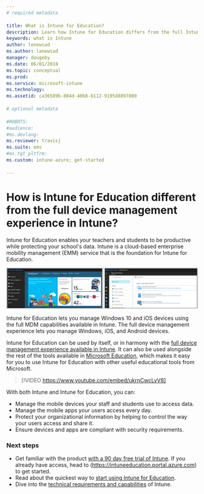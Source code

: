 ```yaml
---
# required metadata

title: What is Intune for Education?
description: Learn how Intune for Education differs from the full Intune management experience.
keywords: what is Intune
author: lenewsad
ms.author: lanewsad
manager: dougeby
ms.date: 06/01/2018
ms.topic: conceptual
ms.prod:
ms.service: microsoft-intune
ms.technology:
ms.assetid: ca36589b-804d-40b8-b112-9195d8897800

# optional metadata

#ROBOTS:
#audience:
#ms.devlang:
ms.reviewer: travisj
ms.suite: ems
#ms.tgt_pltfrm:
ms.custom: intune-azure; get-started

---
```


# How is Intune for Education different from the full device management experience in Intune?

Intune for Education enables your teachers and students to be productive while protecting your school's data. Intune is a cloud-based enterprise mobility management (EMM) service that is the foundation for Intune for Education.

![Intune for Education console compared against Intune console.](./media/intune-azure-vs-intuneEDU.png)

Intune for Education lets you manage Windows 10 and iOS devices using the full MDM capabilities available in Intune. The full device management experience lets you manage Windows, iOS, and Android devices.  

Intune for Education can be used by itself, or in harmony with the [full device management experience available in Intune](introduction-intune.md). It can also be used alongside the rest of the tools available in [Microsoft Education](https://microsoft.com/education), which makes it easy for you to use Intune for Education with other useful educational tools from Microsoft.  

> [!VIDEO https://www.youtube.com/embed/ukrnCwcLvV8]

With both Intune and Intune for Education, you can:
* Manage the mobile devices your staff and students use to access data.
* Manage the mobile apps your users access every day.
* Protect your organizational information by helping to control the way your users access and share it.
* Ensure devices and apps are compliant with security requirements.

### Next steps
* Get familiar with the product [with a 90 day free trial of Intune](https://signup.microsoft.com/Signup?OfferId=5eec053c-cc40-4cd5-a06a-ea8d75cf2686&ali=1). If you already have access, head to (https://intuneeducation.portal.azure.com) to get started.
* Read about the quickest way to [start using Intune for Education](/intune-education/what-is-express-configuration).
* Dive into the [technical requirements and capabilities](/intune/supported-devices-browsers) of Intune.
